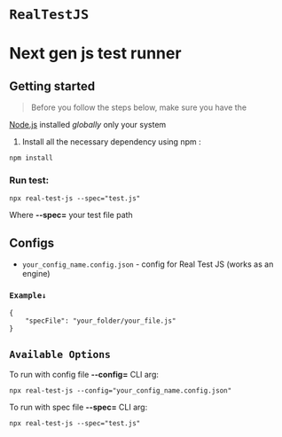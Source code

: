 # `RealTestJS`

# Next gen js test runner

## Getting started

> Before you follow the steps below, make sure you have the

[Node.js](https://nodejs.org/en/download/) installed _globally_ only your system

1. Install all the necessary dependency using npm :

```
npm install
```
### Run test:

```
npx real-test-js --spec="test.js"
```

Where **--spec=** your test file path


## Configs

- `your_config_name.config.json` - config for Real Test JS (works as an engine)

### `Example↓`

```
{
    "specFile": "your_folder/your_file.js"
}
```

## `Available Options`

To run with config file **--config=** CLI arg:

```
npx real-test-js --config="your_config_name.config.json"
```

To run with spec file **--spec=** CLI arg:

```
npx real-test-js --spec="test.js"
```
